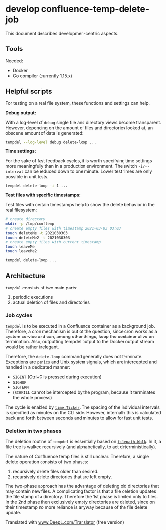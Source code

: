 # develop confluence-temp-delete-job

This document describes developmen-centric aspects.

## Tools

Needed:

- Docker
- Go compiler (currently 1.15.x)

## Helpful scripts

For testing on a real file system, these functions and settings can help.

**Debug output:**

With a log-level of `debug` single file and directory views become transparent. However, depending on the amount of files and directories looked at, an obscene amount of data is generated:

```bash
tempdel --log-level debug delete-loop ...
```

**Time settings:**

For the sake of fast feedback cycles, it is worth specifying time settings more meaningfully than in a production environment. The switch `-i/--interval` can be reduced down to one minute. Lower test times are only possible in unit tests.

```bash
tempdel delete-loop -i 1 ...
```

**Test files with specific timestamps:**

Test files with certain timestamps help to show the delete behavior in the real filesystem:

```bash
# create directory
mkdir -p /tmp/conftemp
# create empty files with timestamp 2021-03-03 03:03
touch deleteMe -t 2021030303
touch deleteMe2 -t 2021030303
# create empty files with current timestamp
touch leaveMe
touch leaveMe2

tempdel delete-loop ...
```

## Architecture

`tempdel` consists of two main parts:

1. periodic executions
1. actual deletion of files and directories

### Job cycles

`tempdel` is to be executed in a Confluence container as a background job. Therefore, a cron mechanism is out of the question, since cron works as a system service and can, among other things, keep the container alive on termination. Also, outputting tempdel output to the Docker output stream would be rather inelegant.

Therefore, the `delete-loop` command generally does not terminate. Exceptions are `panics` and Unix system signals, which are intercepted and handled in a dedicated manner:
- `SIGINT` (Ctrl+C is pressed during execution)
- `SIGHUP`
- `SIGTERM`
- (`SIGKILL` cannot be intercepted by the program, because it terminates the whole process)

The cycle is enabled by [`time.Ticker`](https://golang.org/pkg/time/#Ticker). The spacing of the individual intervals is specified as minutes on the CLI side. However, internally this is calculated back and forth between seconds and minutes to allow for fast unit tests.

### Deletion in two phases

The deletion routine of `tempdel` is essentially based on [`filepath.Walk`](https://golang.org/pkg/path/filepath/#Walk). In it, a file tree is walked recursively (and alphabetically, to act deterministically).

The nature of Confluence temp files is still unclear. Therefore, a single delete operation consists of two phases:

1. recursively delete files older than desired.
1. recursively delete directories that are left empty.

The two-phase approach has the advantage of deleting old directories that may contain new files. A complicating factor is that a file deletion updates the file stamp of a directory. Therefore the 1st phase is limited only to files. In the 2nd phase then exclusively empty directories are deleted, since on their timestamp no more reliance is anyway because of the file delete update.

Translated with www.DeepL.com/Translator (free version)